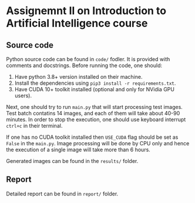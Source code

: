 # Assignemnt II on Introduction to Artificial Intelligence course

## Source code

Python source code can be found in `code/` fodler. It is provided with comments and docstrings. Before running the code, one should: 

1. Have python 3.8+ version installed on their machine.
2. Install the dependencies using `pip3 install -r requirements.txt`.
3. Have CUDA 10+ toolkit installed (optional and only for NVidia GPU users).

Next, one should try to run `main.py` that will start processing test images. Test batch contatins 14 images, and each of them will take about 40-90 minutes. In order to stop the execution, one should use keyboard interrupt `ctrl+c` in their terminal.

If one has no CUDA toolkit installed then `USE_CUDA` flag should be set as `False` in the `main.py`. Image processing will be done by CPU only and hence the execution of a single image will take more than 6 hours.

Generated images can be found in the `results/` folder.

## Report

Detailed report can be found in `report/` folder.

